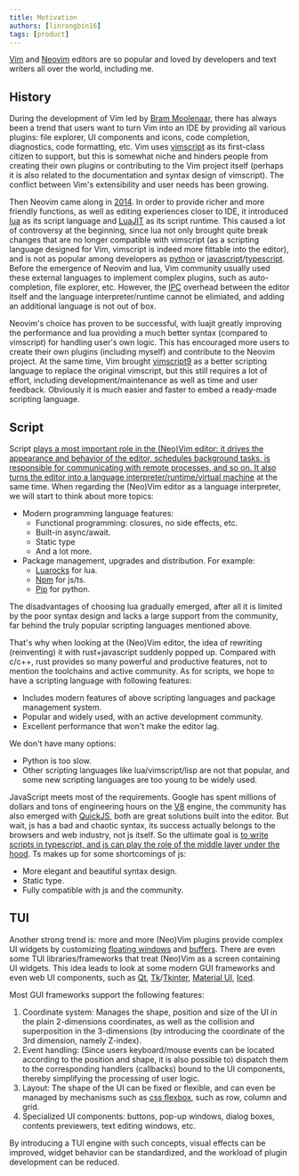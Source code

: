 ```yaml
---
title: Motivation
authors: [linrongbin16]
tags: [product]
---
```


[Vim](https://www.vim.org/) and [Neovim](https://neovim.io/) editors are so popular and loved by developers and text writers all over the world, including me.

## History

During the development of Vim led by [Bram Moolenaar](https://en.wikipedia.org/wiki/Bram_Moolenaar), there has always been a trend that users want to turn Vim into an IDE by providing all various plugins: file explorer, UI components and icons, code completion, diagnostics, code formatting, etc. Vim uses [vimscript](<https://en.wikipedia.org/wiki/Vim_(text_editor)#Vim_script>) as its first-class citizen to support, but this is somewhat niche and hinders people from creating their own plugins or contributing to the Vim project itself (perhaps it is also related to the documentation and syntax design of vimscript). The conflict between Vim's extensibility and user needs has been growing.

<!-- truncate -->

Then Neovim came along in [2014](<https://en.wikipedia.org/wiki/Vim_(text_editor)#Neovim>). In order to provide richer and more friendly functions, as well as editing experiences closer to IDE, it introduced [lua](https://www.lua.org/) as its script language and [LuaJIT](https://luajit.org/) as its script runtime. This caused a lot of controversy at the beginning, since lua not only brought quite break changes that are no longer compatible with vimscript (as a scripting language designed for Vim, vimscript is indeed more fittable into the editor), and is not as popular among developers as [python](https://www.python.org/) or [javascript](https://en.wikipedia.org/wiki/JavaScript)/[typescript](https://www.typescriptlang.org/). Before the emergence of Neovim and lua, Vim community usually used these external languages to implement complex plugins, such as auto-completion, file explorer, etc. However, the [IPC](https://en.wikipedia.org/wiki/Inter-process_communication) overhead between the editor itself and the language interpreter/runtime cannot be elimiated, and adding an additional language is not out of box.

Neovim's choice has proven to be successful, with luajit greatly improving the performance and lua providing a much better syntax (compared to vimscript) for handling user's own logic. This has encouraged more users to create their own plugins (including myself) and contribute to the Neovim project. At the same time, Vim brought [vimscript9](https://www.vim.org/vim90.php) as a better scripting language to replace the original vimscript, but this still requires a lot of effort, including development/maintenance as well as time and user feedback. Obviously it is much easier and faster to embed a ready-made scripting language.

## Script

Script [plays a most important role in the (Neo)Vim editor: it drives the appearance and behavior of the editor, schedules background tasks, is responsible for communicating with remote processes, and so on. It also turns the editor into a language interpreter/runtime/virtual machine](https://github.com/rsvim/rfc/blob/873cf96ca2ea256c0694e9396816b2ded827d08a/2-JavascriptEngine.md?plain=1#L9) at the same time. When regarding the (Neo)Vim editor as a language interpreter, we will start to think about more topics:

- Modern programming language features:
  - Functional programming: closures, no side effects, etc.
  - Built-in async/await.
  - Static type
  - And a lot more.
- Package management, upgrades and distribution. For example:
  - [Luarocks](https://luarocks.org/) for lua.
  - [Npm](https://www.npmjs.com/) for js/ts.
  - [Pip](https://packaging.python.org/en/latest/tutorials/installing-packages/) for python.

The disadvantages of choosing lua gradually emerged, after all it is limited by the poor syntax design and lacks a large support from the community, far behind the truly popular scripting languages mentioned above.

That's why when looking at the (Neo)Vim editor, the idea of rewriting (reinventing) it with rust+javascript suddenly popped up. Compared with c/c++, rust provides so many powerful and productive features, not to mention the toolchains and active community. As for scripts, we hope to have a scripting language with following features:

- Includes modern features of above scripting languages and package management system.
- Popular and widely used, with an active development community.
- Excellent performance that won't make the editor lag.

We don't have many options:

- Python is too slow.
- Other scripting languages like lua/vimscript/lisp are not that popular, and some new scripting languages are too young to be widely used.

JavaScript meets most of the requirements. Google has spent millions of dollars and tons of engineering hours on the [V8](https://v8.dev/) engine, the community has also emerged with [QuickJS](https://bellard.org/quickjs/), both are great solutions built into the editor. But wait, js has a bad and chaotic syntax, its success actually belongs to the browsers and web industry, not js itself. So the ultimate goal is [to write scripts in typescript, and js can play the role of the middle layer under the hood](https://github.com/rsvim/rfc/blob/873cf96ca2ea256c0694e9396816b2ded827d08a/2-JavascriptEngine.md?plain=1#L25). Ts makes up for some shortcomings of js:

- More elegant and beautiful syntax design.
- Static type.
- Fully compatible with js and the community.

## TUI

Another strong trend is: more and more (Neo)Vim plugins provide complex UI widgets by customizing [floating windows](https://neovim.io/doc/user/api.html#_floating-windows) and [buffers](https://vimhelp.org/windows.txt.html#buffers). There are even some TUI libraries/frameworks that treat (Neo)Vim as a screen containing UI widgets. This idea leads to look at some modern GUI frameworks and even web UI components, such as [Qt](https://www.qt.io/), [Tk](https://www.tcl.tk/)/[Tkinter](https://docs.python.org/3/library/tkinter.html), [Material UI](https://mui.com/material-ui/), [Iced](https://iced.rs/).

Most GUI frameworks support the following features:

1. Coordinate system: Manages the shape, position and size of the UI in the plain 2-dimensions coordinates, as well as the collision and superposition in the 3-dimensions (by introducing the coordinate of the 3rd dimension, namely Z-index).
2. Event handling: (Since users keyboard/mouse events can be located according to the position and shape, it is also possible to) dispatch them to the corresponding handlers (callbacks) bound to the UI components, thereby simplifying the processing of user logic.
3. Layout: The shape of the UI can be fixed or flexible, and can even be managed by mechanisms such as [css flexbox](https://developer.mozilla.org/en-US/docs/Web/CSS/CSS_flexible_box_layout/Basic_concepts_of_flexbox), such as row, column and grid.
4. Specialized UI components: buttons, pop-up windows, dialog boxes, contents previewers, text editing windows, etc.

By introducing a TUI engine with such concepts, visual effects can be improved, widget behavior can be standardized, and the workload of plugin development can be reduced.
